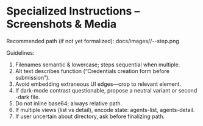 # Specialized Instructions – Screenshots & Media

Recommended path (if not yet formalized):
docs/images/<nav-group>/<topic>-<state>-step<n>.png

Guidelines:

1. Filenames semantic & lowercase; steps sequential when multiple.
2. Alt text describes function (“Credentials creation form before submission”).
3. Avoid embedding extraneous UI edges—crop to relevant element.
4. If dark-mode contrast questionable, propose a neutral variant or second -dark file.
5. Do not inline base64; always relative path.
6. If multiple views (list vs detail), encode state: agents-list, agents-detail.
7. If user uncertain about directory, ask before finalizing path.
